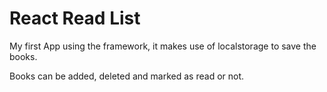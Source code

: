 # React Read List

My first App using the framework, it makes use of localstorage to save the books.

Books can be added, deleted and marked as read or not.